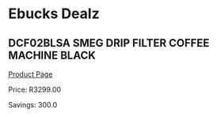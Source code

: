 
# Ebucks Dealz
## DCF02BLSA SMEG DRIP FILTER COFFEE MACHINE BLACK
[Product Page](https://www.ebucks.com/web/shop/productSelected.do?prodId=1158872105&catId=1196428103)

Price: R3299.00

Savings: 300.0


	